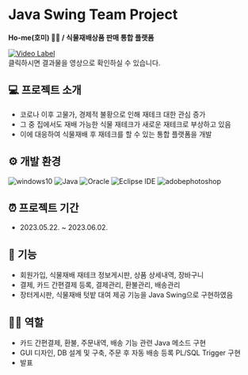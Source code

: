 # Java Swing Team Project
**Ho-me(호미) 👩‍🌾 / 식물재배상품 판매 통합 플랫폼**

[![Video Label](http://img.youtube.com/vi/d-W_qEYYTWM/0.jpg)](https://youtu.be/d-W_qEYYTWM)
<br/>클릭하시면 결과물을 영상으로 확인하실 수 있습니다.

## 💻 프로젝트 소개
* 코로나 이후 고물가, 경제적 불황으로 인해 재테크 대한 관심 증가
* 그 중 집에서도 재배 가능한 식물 재테크가 새로운 재테크로 부상하고 있음
* 이에 대응하여 식물재배 후 재테크를 할 수 있는 통합 플랫폼을 개발

## ⚙️ 개발 환경
![windows10](https://img.shields.io/badge/windows10-0078D6.svg?&style=for-the-badge&logo=windows10&logoColor=white)
![Java](https://img.shields.io/badge/Java-007396.svg?&style=for-the-badge&logo=Java&logoColor=white)
![Oracle](https://img.shields.io/badge/Oracle-F80000.svg?&style=for-the-badge&logo=Oracle&logoColor=white)
![Eclipse IDE](https://img.shields.io/badge/Eclipse%20IDE-2C2255.svg?&style=for-the-badge&logo=Eclipse%20IDE&logoColor=white)
![adobephotoshop](https://img.shields.io/badge/adobephotoshop-31A8FF.svg?&style=for-the-badge&logo=adobephotoshop&logoColor=white)

## ⏰ 프로젝트 기간
* 2023.05.22. ~ 2023.06.02.

## 📌 기능
* 회원가입, 식물재배 재테크 정보게시판, 상품 상세내역, 장바구니
* 결제, 카드 간편결제 등록, 결제관리, 환불관리, 배송관리
* 장터게시판, 식물재배 텃밭 대여 제공 기능을 Java Swing으로 구현하였음

## 👩‍💻 역할
* 카드 간편결제, 환불, 주문내역, 배송 기능 관련 Java 메소드 구현
* GUI 디자인, DB 설계 및 구축, 주문 후 자동 배송 등록 PL/SQL Trigger 구현
* 발표
